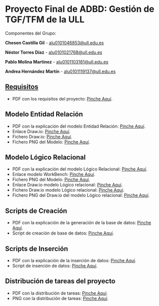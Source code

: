 # Proyecto Final de ADBD: Gestión de TGF/TFM de la ULL
Componentes del Grupo:

 **Chesen Castilla Gil** - alu0101046853@ull.edu.es

 **Néstor Torres Díaz** - alu0101021768@ull.edu.es
 
 **Pablo Molina Martinez** - alu0101103181@ull.edu.es

 **Andrea Hernández Martín** - alu0101119137@ull.edu.es

## [Requisitos](/requisitos/)

- PDF con los requisitos del proyecto: [Pinche Aquí](/requisitos/requisitos_proyecto.pdf).

## Modelo Entidad Relación

- PDF con la explicación del modelo Entidad Relación: [Pinche Aquí](/esquema_ER/Modelo_ERE.pdf).
- Enlace Draw.io: [Pinche Aquí](https://drive.google.com/file/d/1pAqsExqwyG6ekjEgwRxSvGj2Z6GDcLFY/view?usp=sharing).
- Fichero Draw.io: [Pinche Aquí](/esquema_ER/entidad_relacion.drawio).
- Fichero PNG del Modelo: [Pinche Aquí](/esquema_ER/entidad_relacion.png).

## Modelo Lógico Relacional

- PDF con la explicación del modelo Lógico Relacional: [Pinche Aquí](/esquema_logico_relacional/modelo_logico.png).
- Enlace modelo WorkBench: [Pinche Aquí](/esquema_logico_relacional/modelo_logico.mwb).
- Fichero PNG del Modelo: [Pinche Aquí](/esquema_logico_relacional/modelo_logico.png).
- Enlace Draw.io modelo Lógico relacional: [Pinche Aquí](https://drive.google.com/file/d/1C1DDc1np18_3aVuqIT14p-FFQWQ6hlss/view?usp=sharing).
- Fichero Draw.io modelo Lógico relacional: [Pinche Aquí](/esquema_logico_relacional/esquema_logico.drawio).
- Fichero PNG del Draw.io del modelo Lógico relacional: [Pinche Aquí](/esquema_logico_relacional/esquema_logico.png).

## Scripts de Creación

- PDF con la explicación de la generación de la base de datos: [Pinche Aquí](/scripts_creacion/generacion_codigo.pdf).
- Script de creación de base de datos: [Pinche Aquí](/scripts_creacion/script-creacion.sql).

## Scripts de Inserción

- PDF con la explicación de la inserción de datos: [Pinche Aquí](/scripts_insercion/carga_de_datos.pdf).
- Script de inserción de datos: [Pinche Aquí](/scripts_insercion/carga-datos.sql).

## Distribución de tareas del proyecto

- PDF con la distribución de tareas: [Pinche Aquí](/distribucion_tareas/distribucion_tareas.pdf).
- PNG con la distribución de tareas: [Pinche Aquí](/distribucion_tareas/distribucion_tareas.png).
